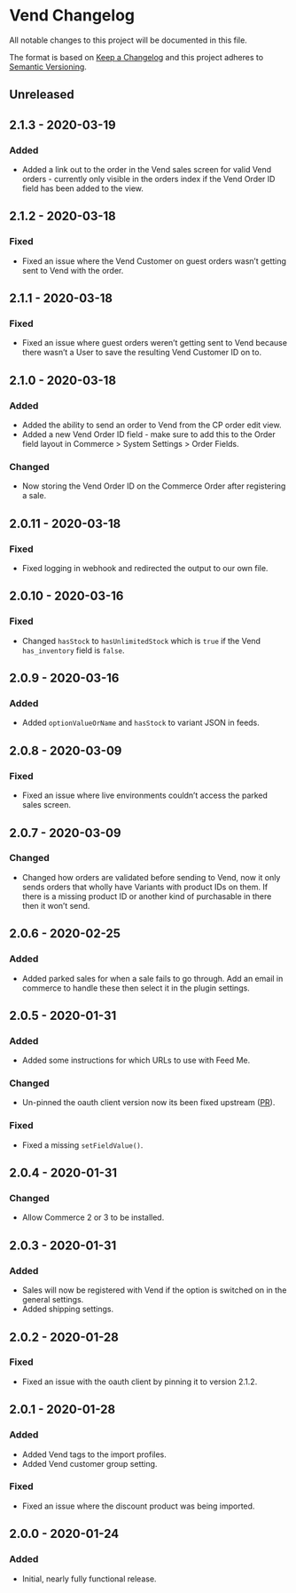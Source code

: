 # Vend Changelog

All notable changes to this project will be documented in this file.

The format is based on [Keep a Changelog](http://keepachangelog.com/) and this project adheres to [Semantic Versioning](http://semver.org/).


## Unreleased


## 2.1.3 - 2020-03-19

### Added
- Added a link out to the order in the Vend sales screen for valid Vend orders - currently only visible in the orders index if the Vend Order ID field has been added to the view.


## 2.1.2 - 2020-03-18

### Fixed
- Fixed an issue where the Vend Customer on guest orders wasn’t getting sent to Vend with the order.


## 2.1.1 - 2020-03-18

### Fixed
- Fixed an issue where guest orders weren’t getting sent to Vend because there wasn’t a User to save the resulting Vend Customer ID on to.


## 2.1.0 - 2020-03-18

### Added
- Added the ability to send an order to Vend from the CP order edit view.
- Added a new Vend Order ID field - make sure to add this to the Order field layout in Commerce > System Settings > Order Fields.

### Changed
- Now storing the Vend Order ID on the Commerce Order after registering a sale.


## 2.0.11 - 2020-03-18

### Fixed
- Fixed logging in webhook and redirected the output to our own file.


## 2.0.10 - 2020-03-16

### Fixed
- Changed `hasStock` to `hasUnlimitedStock` which is `true` if the Vend `has_inventory` field is `false`.


## 2.0.9 - 2020-03-16

### Added
- Added `optionValueOrName` and `hasStock` to variant JSON in feeds.


## 2.0.8 - 2020-03-09

### Fixed
- Fixed an issue where live environments couldn’t access the parked sales screen.


## 2.0.7 - 2020-03-09

### Changed
- Changed how orders are validated before sending to Vend, now it only sends orders that wholly have Variants with product IDs on them. If there is a missing product ID or another kind of purchasable in there then it won’t send. 


## 2.0.6 - 2020-02-25

### Added
- Added parked sales for when a sale fails to go through. Add an email in commerce to handle these then select it in the plugin settings.


## 2.0.5 - 2020-01-31

### Added
- Added some instructions for which URLs to use with Feed Me.

### Changed
- Un-pinned the oauth client version now its been fixed upstream ([PR](https://github.com/venveo/craft-oauthclient/pull/27)).

### Fixed
- Fixed a missing `setFieldValue()`.


## 2.0.4 - 2020-01-31

### Changed
- Allow Commerce 2 or 3 to be installed.


## 2.0.3 - 2020-01-31

### Added
- Sales will now be registered with Vend if the option is switched on in the general settings.
- Added shipping settings.


## 2.0.2 - 2020-01-28

### Fixed
- Fixed an issue with the oauth client by pinning it to version 2.1.2.


## 2.0.1 - 2020-01-28

### Added
- Added Vend tags to the import profiles.
- Added Vend customer group setting.

### Fixed
- Fixed an issue where the discount product was being imported.


## 2.0.0 - 2020-01-24

### Added
- Initial, nearly fully functional release.
